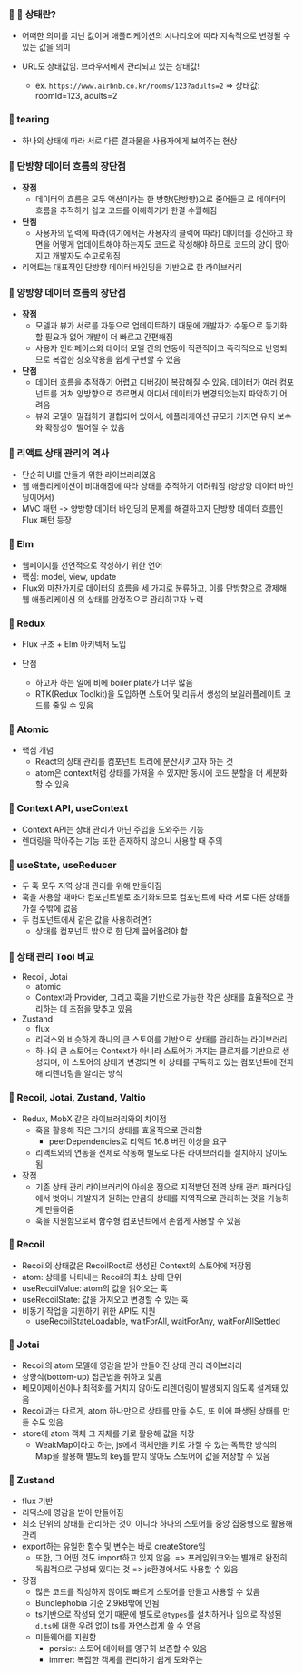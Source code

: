 ### 📍 📍 상태란?

- 어떠한 의미를 지닌 값이며 애플리케이션의 시나리오에 따라 지속적으로 변경될 수 있는 값을 의미
- URL도 상태값임. 브라우저에서 관리되고 있는 상태값!

  - ex. `https://www.airbnb.co.kr/rooms/123?adults=2` => 상태값: roomId=123, adults=2

### 📍 tearing

- 하나의 상태에 따라 서로 다른 결과물을 사용자에게 보여주는 현상

### 🎁 단방향 데이터 흐름의 장단점

- **장점**
  - 데이터의 흐름은 모두 액션이라는 한 방향(단방향)으로 줄어들므 로 데이터의 흐름을 추적하기 쉽고 코드를 이해하기가 한결 수월해짐
- **단점**
  - 사용자의 입력에 따라(여기에서는 사용자의 클릭에 따라) 데이터를 갱신하고 화면을 어떻게 업데이트해야 하는지도 코드로 작성해야 하므로 코드의 양이 많아지고 개발자도 수고로워짐
- 리액트는 대표적인 단방향 데이터 바인딩을 기반으로 한 라이브러리

### 🎁 양방향 데이터 흐름의 장단점

- **장점**
  - 모델과 뷰가 서로를 자동으로 업데이트하기 때문에 개발자가 수동으로 동기화할 필요가 없어 개발이 더 빠르고 간편해짐
  - 사용자 인터페이스와 데이터 모델 간의 연동이 직관적이고 즉각적으로 반영되므로 복잡한 상호작용을 쉽게 구현할 수 있음
- **단점**
  - 데이터 흐름을 추적하기 어렵고 디버깅이 복잡해질 수 있음. 데이터가 여러 컴포넌트를 거쳐 양방향으로 흐르면서 어디서 데이터가 변경되었는지 파악하기 어려움
  - 뷰와 모델이 밀접하게 결합되어 있어서, 애플리케이션 규모가 커지면 유지 보수와 확장성이 떨어질 수 있음

### 📍 리액트 상태 관리의 역사

- 단순히 UI를 만들기 위한 라이브러리였음
- 웹 애플리케이션이 비대해짐에 따라 상태를 추적하기 어려워짐 (양방향 데이터 바인딩이어서)
- MVC 패턴 -> 양방향 데이터 바인딩의 문제를 해결하고자 단방향 데이터 흐름인 Flux 패턴 등장

### 📍 Elm

- 웹페이지를 선언적으로 작성하기 위한 언어
- 핵심: model, view, update
- Flux와 마찬가지로 데이터의 흐름을 세 가지로 분류하고, 이를 단방향으로 강제해 웹 애플리케이션 의 상태를 안정적으로 관리하고자 노력

### 📍 Redux

- Flux 구조 + Elm 아키텍처 도입
- 단점

  - 하고자 하는 일에 비에 boiler plate가 너무 많음
  - RTK(Redux Toolkit)을 도입하면 스토어 및 리듀서 생성의 보일러플레이트 코드를 줄일 수 있음

### 📍 Atomic

- 핵심 개념
  - React의 상태 관리를 컴포넌트 트리에 분산시키고자 하는 것
  - atom은 context처럼 상태를 가져올 수 있지만 동시에 코드 분할을 더 세분화할 수 있음

### 📍 Context API, useContext

- Context API는 상태 관리가 아닌 주입을 도와주는 기능
- 렌더링을 막아주는 기능 또한 존재하지 않으니 사용할 때 주의

### 📍 useState, useReducer

- 두 훅 모두 지역 상태 관리를 위해 만들어짐
- 훅을 사용할 때마다 컴포넌트별로 초기화되므로 컴포넌트에 따라 서로 다른 상태를 가질 수밖에 없음
- 두 컴포넌트에서 같은 값을 사용하려면?
  - 상태를 컴포넌트 밖으로 한 단계 끌어올려야 함

### 📍 상태 관리 Tool 비교

- Recoil, Jotai
  - atomic
  - Context과 Provider, 그리고 훅을 기반으로 가능한 작은 상태를 효율적으로 관리하는 데 초점을 맞추고 있음
- Zustand
  - flux
  - 리덕스와 비슷하게 하나의 큰 스토어를 기반으로 상태를 관리하는 라이브러리
  - 하나의 큰 스토어는 Context가 아니라 스토어가 가지는 클로저를 기반으로 생성되며, 이 스토어의 상태가 변경되면 이 상태를 구독하고 있는 컴포넌트에 전파해 리렌더링을 알리는 방식

### 📍 Recoil, Jotai, Zustand, Valtio

- Redux, MobX 같은 라이브러리와의 차이점
  - 훅을 활용해 작은 크기의 상태를 효율적으로 관리함
    - peerDependencies로 리액트 16.8 버전 이상을 요구
  - 리액트와의 연동을 전제로 작동해 별도로 다른 라이브러리를 설치하지 않아도 됨
- 장점
  - 기존 상태 관리 라이브러리의 아쉬운 점으로 지적받던 전역 상태 관리 패러다임에서 벗어나 개발자가 원하는 만큼의 상태를 지역적으로 관리하는 것을 가능하게 만들어줌
  - 훅을 지원함으로써 함수형 컴포넌트에서 손쉽게 사용할 수 있음

### 📍 Recoil

- Recoil의 상태값은 RecoilRoot로 생성된 Context의 스토어에 저장됨
- atom: 상태를 나타내는 Recoil의 최소 상태 단위
- useRecoilValue: atom의 값을 읽어오는 훅
- useRecoilState: 값을 가져오고 변경할 수 있는 훅
- 비동기 작업을 지원하기 위한 API도 지원
  - useRecoilStateLoadable, waitForAll, waitForAny, waitForAllSettled

### 📍 Jotai

- Recoil의 atom 모델에 영감을 받아 만들어진 상태 관리 라이브러리
- 상향식(bottom-up) 접근법을 취하고 있음
- 메모이제이션이나 최적화를 거치지 않아도 리렌더링이 발생되지 않도록 설계돼 있음
- Recoil과는 다르게, atom 하나만으로 상태를 만들 수도, 또 이에 파생된 상태를 만들 수도 있음
- store에 atom 객체 그 자체를 키로 활용해 값을 저장
  - WeakMap이라고 하는, js에서 객체만을 키로 가질 수 있는 독특한 방식의 Map을 활용해 별도의 key를 받지 않아도 스토어에 값을 저장할 수 있음

### 📍 Zustand

- flux 기반
- 리덕스에 영감을 받아 만들어짐
- 최소 단위의 상태를 관리하는 것이 아니라 하나의 스토어를 중앙 집중형으로 활용해 관리
- export하는 유일한 함수 및 변수는 바로 createStore임
  - 또한, 그 어떤 것도 import하고 있지 않음. => 프레임워크와는 별개로 완전히 독립적으로 구성돼 있다는 것 => js환경에서도 사용할 수 있음
- 장점
  - 많은 코드를 작성하지 않아도 빠르게 스토어를 만들고 사용할 수 있음
  - Bundlephobia 기준 2.9kB밖에 안됨
  - ts기반으로 작성돼 있기 때문에 별도로 `@types`를 설치하거나 임의로 작성된 `d.ts`에 대한 우려 없이 ts를 자연스럽게 쓸 수 있음
  - 미들웨어를 지원함
    - persist: 스토어 데이터를 영구히 보존할 수 있음
    - immer: 복잡한 객체를 관리하기 쉽게 도와주는
